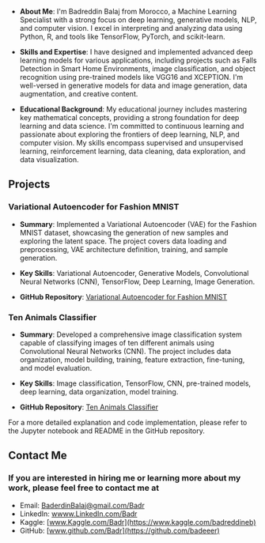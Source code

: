- **About Me**: I'm Badreddin Balaj from Morocco, a Machine Learning Specialist with a strong focus on deep learning, generative models, NLP, and computer vision. I excel in interpreting and analyzing data using Python, R, and tools like TensorFlow, PyTorch, and scikit-learn.

- **Skills and Expertise**: I have designed and implemented advanced deep learning models for various applications, including projects such as Falls Detection in Smart Home Environments, image classification, and object recognition using pre-trained models like VGG16 and XCEPTION. I'm well-versed in generative models for data and image generation, data augmentation, and creative content.

- **Educational Background**: My educational journey includes mastering key mathematical concepts, providing a strong foundation for deep learning and data science. I'm committed to continuous learning and passionate about exploring the frontiers of deep learning, NLP, and computer vision. My skills encompass supervised and unsupervised learning, reinforcement learning, data cleaning, data exploration, and data visualization.


## Projects

### Variational Autoencoder for Fashion MNIST

- **Summary**: Implemented a Variational Autoencoder (VAE) for the Fashion MNIST dataset, showcasing the generation of new samples and exploring the latent space. The project covers data loading and preprocessing, VAE architecture definition, training, and sample generation.

- **Key Skills**: Variational Autoencoder, Generative Models, Convolutional Neural Networks (CNN), TensorFlow, Deep Learning, Image Generation.

- **GitHub Repository**: [Variational Autoencoder for Fashion MNIST](https://github.com/badeeer/mnistfashion-vae.git)

### Ten Animals Classifier

- **Summary**: Developed a comprehensive image classification system capable of classifying images of ten different animals using Convolutional Neural Networks (CNN). The project includes data organization, model building, training, feature extraction, fine-tuning, and model evaluation.

- **Key Skills**: Image classification, TensorFlow, CNN, pre-trained models, deep learning, data organization, model training.

- **GitHub Repository**: [Ten Animals Classifier](https://github.com/badeeer/Ten-animales-classifier-)

For a more detailed explanation and code implementation, please refer to the Jupyter notebook and README in the GitHub repository.

<link rel="stylesheet" href="./style.css">

## Contact Me

### If you are interested in hiring me or learning more about my work, please feel free to contact me at
- Email: [BaderdinBalaj@gmail.com/Badr](Baderdinbalaj@gmail.com)
- LinkedIn: [wwww.LinkedIn.com/Badr]( https://www.linkedin.com/in/badreddine-balaj-3a2817219/)
- Kaggle: [www.Kaggle.com/Badr](https://www.kaggle.com/badreddineb)
- GitHub: [www.github.com/Badr](https://github.com/badeeer)

